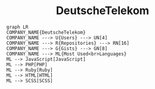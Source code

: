 <h1 align="center">DeutscheTelekom</h1>

```mermaid
graph LR
COMPANY_NAME{DeutscheTelekom}
COMPANY_NAME ---> U{Users} ---> UN[4]
COMPANY_NAME ---> R{Repositories} ---> RN[16]
COMPANY_NAME ---> G{Gists} ---> GN[8]
COMPANY_NAME ---> ML{Most Used<br>Languages}
ML --> JavaScript[JavaScript]
ML --> PHP[PHP]
ML --> Ruby[Ruby]
ML --> HTML[HTML]
ML --> SCSS[SCSS]
```
